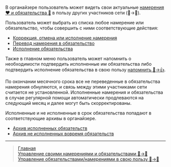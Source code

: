 В органайзере пользователь может видеть свои актуальные [намерения ❤️ и обязательства 🤝](../glossary/glossary.md) в пользу других участников сети (👤->👥).

Пользователь может выбрать из списка любое намерение или обязательство, чтобы совершить с ними соответствующие действия:
- [Коррекция, отмена или исполнение намерения](../actions/correction_my_intention.md)
- [Перевод намерения в обязательство](../actions/creation_of_obligation.md)
- [Исполнение обязательства](../actions/money_transfer.md)

Также в главном меню пользователь может напомнить о необходимости подтвердить исполненные им обязательства либо подтвердить исполнение обязательства в свою пользу  [напомнить 🤝->👍](../actions/confirmation_of_transfer.md).

По окончании месячного срока все не переведенные в обязательства намерения обнуляются, и связь между этими участниками сети считается не установленной. 
Исполненные намерения и обязательства в случае регулярной помощи автоматически продлеваются на следующий месяц и далее могут быть скорректированы. 

Исполненные и не исполненные в срок обязательства попадают в соответствующие архивы в органайзере.
- [Архив исполненных обязательств](actions/archive_my.md)
- [Архив не исполненных вовремя обязательств](actions/archive.md)

---
> [Главная](../index.md)  
> [Управление своими намерениями и обязательствами 👤->👥](../actions/show_int_obl.md)  
> [Управление обязательствами/намерениями в свою пользу 👥->👤](../actions/show_int_obl_for_me.md)
